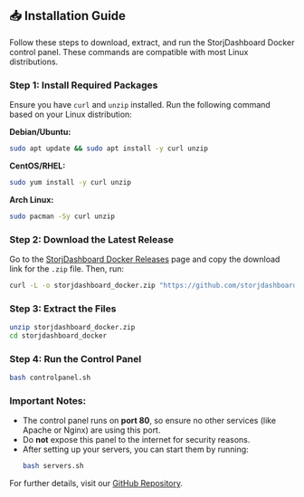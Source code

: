 ## 📥 Installation Guide  

Follow these steps to download, extract, and run the StorjDashboard Docker control panel. These commands are compatible with most Linux distributions.  

### **Step 1: Install Required Packages**  
Ensure you have `curl` and `unzip` installed. Run the following command based on your Linux distribution:  

**Debian/Ubuntu:**  
```bash
sudo apt update && sudo apt install -y curl unzip
```

**CentOS/RHEL:**  
```bash
sudo yum install -y curl unzip
```

**Arch Linux:**  
```bash
sudo pacman -Sy curl unzip
```

### **Step 2: Download the Latest Release**  
Go to the [StorjDashboard Docker Releases](https://github.com/storjdashboard/storjdashboard_docker/releases/latest) page and copy the download link for the `.zip` file. Then, run:  

```bash
curl -L -o storjdashboard_docker.zip "https://github.com/storjdashboard/storjdashboard_docker/archive/refs/tags/v1.0.0.zip"
```

### **Step 3: Extract the Files**  
```bash
unzip storjdashboard_docker.zip
cd storjdashboard_docker
```

### **Step 4: Run the Control Panel**  
```bash
bash controlpanel.sh
```

### **Important Notes:**  
- The control panel runs on **port 80**, so ensure no other services (like Apache or Nginx) are using this port.  
- Do **not** expose this panel to the internet for security reasons.  
- After setting up your servers, you can start them by running:  
  ```bash
  bash servers.sh
  ```

For further details, visit our [GitHub Repository](https://github.com/storjdashboard/storjdashboard_docker).

